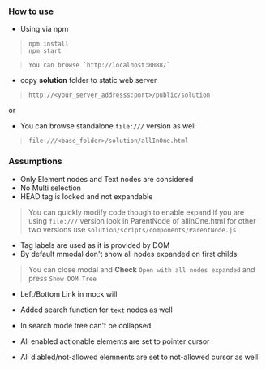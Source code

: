 ### How to use

* Using via npm
> ```
> npm install
> npm start

> ```
> You can browse `http://localhost:8088/`

* copy **solution** folder to static web server
> `http://<your_server_addresss:port>/public/solution`

or

*  You can browse standalone `file:///` version as well 
>   `file:///<base_folder>/solution/allInOne.html`


### Assumptions 
* Only Element nodes and Text nodes are considered
* No Multi selection
* HEAD tag is locked and not expandable
> You can quickly modify code though to enable expand
> if you are using `file:///` version look in ParentNode of allInOne.html
> for other two versions use `solution/scripts/components/ParentNode.js`
* Tag labels are used as it is provided by DOM
* By default mmodal don't show all nodes expanded on first childs
> You can close modal and **Check** `Open with all nodes expanded` and press `Show DOM Tree`
* Left/Bottom Link in mock will 

* Added search function for `text` nodes as well
* In search mode tree can't be collapsed
* All enabled actionable elements are set to pointer cursor
* All diabled/not-allowed elemnents are set to not-allowed cursor as well